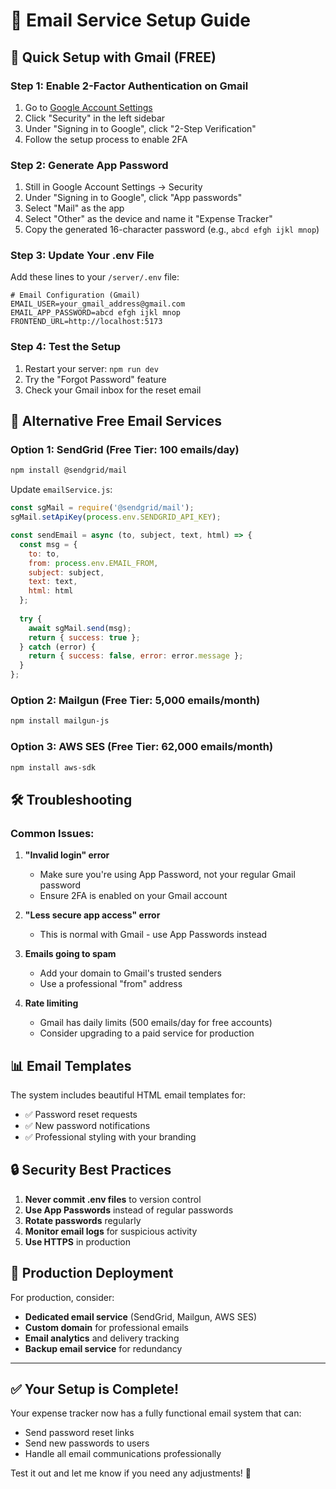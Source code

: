 # 📧 Email Service Setup Guide

## 🚀 Quick Setup with Gmail (FREE)

### Step 1: Enable 2-Factor Authentication on Gmail
1. Go to [Google Account Settings](https://myaccount.google.com/)
2. Click "Security" in the left sidebar
3. Under "Signing in to Google", click "2-Step Verification"
4. Follow the setup process to enable 2FA

### Step 2: Generate App Password
1. Still in Google Account Settings → Security
2. Under "Signing in to Google", click "App passwords"
3. Select "Mail" as the app
4. Select "Other" as the device and name it "Expense Tracker"
5. Copy the generated 16-character password (e.g., `abcd efgh ijkl mnop`)

### Step 3: Update Your .env File
Add these lines to your `/server/.env` file:

```env
# Email Configuration (Gmail)
EMAIL_USER=your_gmail_address@gmail.com
EMAIL_APP_PASSWORD=abcd efgh ijkl mnop
FRONTEND_URL=http://localhost:5173
```

### Step 4: Test the Setup
1. Restart your server: `npm run dev`
2. Try the "Forgot Password" feature
3. Check your Gmail inbox for the reset email

## 🔧 Alternative Free Email Services

### Option 1: SendGrid (Free Tier: 100 emails/day)
```bash
npm install @sendgrid/mail
```

Update `emailService.js`:
```javascript
const sgMail = require('@sendgrid/mail');
sgMail.setApiKey(process.env.SENDGRID_API_KEY);

const sendEmail = async (to, subject, text, html) => {
  const msg = {
    to: to,
    from: process.env.EMAIL_FROM,
    subject: subject,
    text: text,
    html: html
  };
  
  try {
    await sgMail.send(msg);
    return { success: true };
  } catch (error) {
    return { success: false, error: error.message };
  }
};
```

### Option 2: Mailgun (Free Tier: 5,000 emails/month)
```bash
npm install mailgun-js
```

### Option 3: AWS SES (Free Tier: 62,000 emails/month)
```bash
npm install aws-sdk
```

## 🛠️ Troubleshooting

### Common Issues:

1. **"Invalid login" error**
   - Make sure you're using App Password, not your regular Gmail password
   - Ensure 2FA is enabled on your Gmail account

2. **"Less secure app access" error**
   - This is normal with Gmail - use App Passwords instead

3. **Emails going to spam**
   - Add your domain to Gmail's trusted senders
   - Use a professional "from" address

4. **Rate limiting**
   - Gmail has daily limits (500 emails/day for free accounts)
   - Consider upgrading to a paid service for production

## 📊 Email Templates

The system includes beautiful HTML email templates for:
- ✅ Password reset requests
- ✅ New password notifications
- ✅ Professional styling with your branding

## 🔒 Security Best Practices

1. **Never commit .env files** to version control
2. **Use App Passwords** instead of regular passwords
3. **Rotate passwords** regularly
4. **Monitor email logs** for suspicious activity
5. **Use HTTPS** in production

## 🚀 Production Deployment

For production, consider:
- **Dedicated email service** (SendGrid, Mailgun, AWS SES)
- **Custom domain** for professional emails
- **Email analytics** and delivery tracking
- **Backup email service** for redundancy

---

## ✅ Your Setup is Complete!

Your expense tracker now has a fully functional email system that can:
- Send password reset links
- Send new passwords to users
- Handle all email communications professionally

Test it out and let me know if you need any adjustments! 🎉
